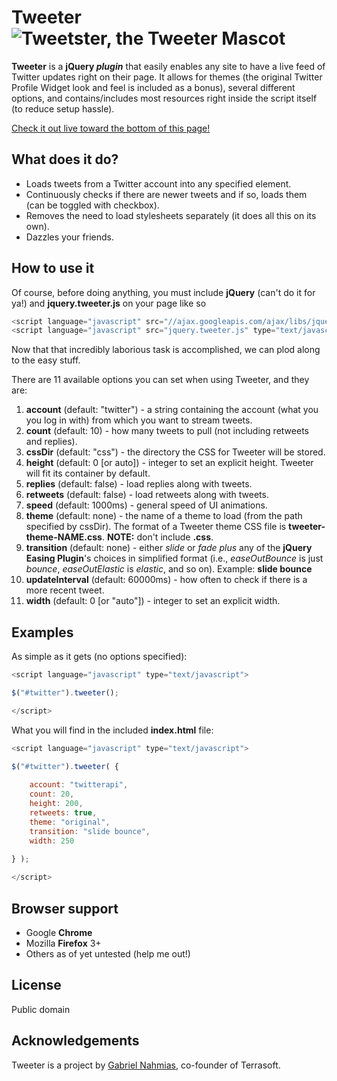 Tweeter	<img alt="Tweetster, the Tweeter Mascot" src="http://i44.tinypic.com/2jbqngy.png" class="boxed-group" title="Tweetster, the Tweeter Mascot" />
=============

**Tweeter** is a **jQuery _plugin_** that easily enables any site to have a live feed of Twitter updates right on their page.  It allows for themes (the original Twitter Profile Widget look and feel is included as a bonus), several different options, and contains/includes most resources right inside the script itself (to reduce setup hassle).

[Check it out live toward the bottom of this page!](http://www.elemovements.com "Tweeeeeeeeeeeeter!")

What does it do?
-----------

* Loads tweets from a Twitter account into any specified element.
* Continuously checks if there are newer tweets and if so, loads them (can be toggled with checkbox).
* Removes the need to load stylesheets separately (it does all this on its own).
* Dazzles your friends.

How to use it
-----------

Of course, before doing anything, you must include **jQuery** (can't do it for ya!) and **jquery.tweeter.js** on your page like so
	
```javascript
<script language="javascript" src="//ajax.googleapis.com/ajax/libs/jquery/1/jquery.min.js" type="text/javascript"></script>
<script language="javascript" src="jquery.tweeter.js" type="text/javascript"></script>
```

Now that that incredibly laborious task is accomplished, we can plod along to the easy stuff.

There are 11 available options you can set when using Tweeter, and they are:

1.  **account** (default: "twitter") - a string containing the account (what you you log in with) from which you want to stream tweets.
2.  **count** (default: 10) - how many tweets to pull (not including retweets and replies).
3.  **cssDir** (default: "css") - the directory the CSS for Tweeter will be stored.
4.  **height** (default: 0 [or auto]) - integer to set an explicit height.  Tweeter will fit its container by default.
5.  **replies** (default: false) - load replies along with tweets.
6.  **retweets** (default: false) - load retweets along with tweets.
7.  **speed** (default: 1000ms) - general speed of UI animations.
8.  **theme** (default: none) - the name of a theme to load (from the path specified by cssDir).  The format of a Tweeter theme CSS file is **tweeter-theme-NAME.css**.  **NOTE:** don't include **.css**.
9.  **transition** (default: none) - either *slide* or *fade* *plus* any of the **jQuery Easing Plugin**'s choices in simplified format (i.e., *easeOutBounce* is just *bounce*, *easeOutElastic* is *elastic*, and so on).  Example: **slide bounce**
10.  **updateInterval** (default: 60000ms) - how often to check if there is a more recent tweet.
11.  **width** (default: 0 [or "auto"]) - integer to set an explicit width.

Examples
-----------

As simple as it gets (no options specified):

```javascript
<script language="javascript" type="text/javascript">

$("#twitter").tweeter();

</script>
```

What you will find in the included **index.html** file:

```javascript
<script language="javascript" type="text/javascript">

$("#twitter").tweeter( {
	
	account: "twitterapi",
	count: 20,
	height: 200,
	retweets: true,
	theme: "original",
	transition: "slide bounce",
	width: 250
	
} );

</script>
```

Browser support
-----------

* Google **Chrome**
* Mozilla **Firefox** 3+
* Others as of yet untested (help me out!)

License
-----------

Public domain

Acknowledgements
------------

Tweeter is a project by [Gabriel Nahmias](http://github.com/terrasoftlabs "Terrasoft's GitHub"), co-founder of Terrasoft.